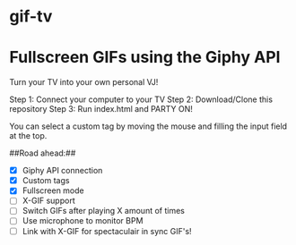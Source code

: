 # gif-tv
Fullscreen GIFs using the Giphy API
===========

Turn your TV into your own personal VJ! 

Step 1: Connect your computer to your TV
Step 2: Download/Clone this repository
Step 3: Run index.html and PARTY ON! 

You can select a custom tag by moving the mouse and filling the input field at the top.

##Road ahead:##

- [x] Giphy API connection
- [x] Custom tags
- [x] Fullscreen mode
- [ ] X-GIF support
- [ ] Switch GIFs after playing X amount of times
- [ ] Use microphone to monitor BPM
- [ ] Link with X-GIF for spectaculair in sync GIF's!
